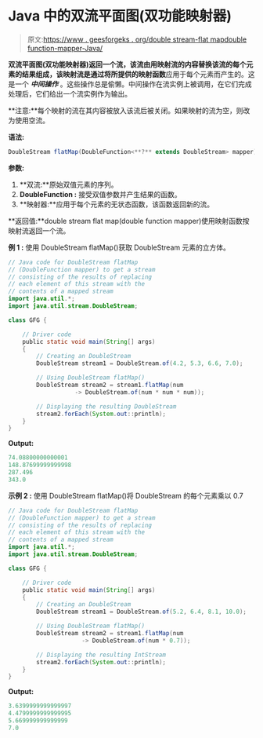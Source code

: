 # Java 中的双流平面图(双功能映射器)

> 原文:[https://www . geesforgeks . org/double stream-flat mapdouble function-mapper-Java/](https://www.geeksforgeeks.org/doublestream-flatmapdoublefunction-mapper-java/)

**双流平面图(双功能映射器)**返回一个流，该流由用映射流的内容替换该流的每个元素的结果组成，该映射流是通过将所提供的**映射函数**应用于每个元素而产生的。这是一个 ***中间操作*** 。这些操作总是偷懒。中间操作在流实例上被调用，在它们完成处理后，它们给出一个流实例作为输出。

**注意:**每个映射的流在其内容被放入该流后被关闭。如果映射的流为空，则改为使用空流。

**语法:**

```java
DoubleStream flatMap(DoubleFunction<**?** extends DoubleStream> mapper)

```

**参数:**

1.  **双流:**原始双值元素的序列。
2.  **DoubleFunction :** 接受双值参数并产生结果的函数。
3.  **映射器:**应用于每个元素的无状态函数，该函数返回新的流。

**返回值:**double stream flat map(double function mapper)使用映射函数按映射流返回一个流。

**例 1 :** 使用 DoubleStream flatMap()获取 DoubleStream 元素的立方体。

```java
// Java code for DoubleStream flatMap
// (DoubleFunction mapper) to get a stream
// consisting of the results of replacing
// each element of this stream with the
// contents of a mapped stream
import java.util.*;
import java.util.stream.DoubleStream;

class GFG {

    // Driver code
    public static void main(String[] args)
    {
        // Creating an DoubleStream
        DoubleStream stream1 = DoubleStream.of(4.2, 5.3, 6.6, 7.0);

        // Using DoubleStream flatMap()
        DoubleStream stream2 = stream1.flatMap(num
                   -> DoubleStream.of(num * num * num));

        // Displaying the resulting DoubleStream
        stream2.forEach(System.out::println);
    }
}
```

**Output:**

```java
74.08800000000001
148.87699999999998
287.496
343.0

```

**示例 2 :** 使用 DoubleStream flatMap()将 DoubleStream 的每个元素乘以 0.7

```java
// Java code for DoubleStream flatMap
// (DoubleFunction mapper) to get a stream
// consisting of the results of replacing
// each element of this stream with the
// contents of a mapped stream
import java.util.*;
import java.util.stream.DoubleStream;

class GFG {

    // Driver code
    public static void main(String[] args)
    {
        // Creating an DoubleStream
        DoubleStream stream1 = DoubleStream.of(5.2, 6.4, 8.1, 10.0);

        // Using DoubleStream flatMap()
        DoubleStream stream2 = stream1.flatMap(num
                     -> DoubleStream.of(num * 0.7));

        // Displaying the resulting IntStream
        stream2.forEach(System.out::println);
    }
}
```

**Output:**

```java
3.6399999999999997
4.4799999999999995
5.669999999999999
7.0

```